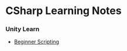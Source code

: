 # CSharp Learning Notes 

### Unity Learn
- [Beginner Scripting](https://github.com/ngl4/CSharp_Learning_Notes/blob/main/UnityLearn/L1_BeginnerScripting.md)

